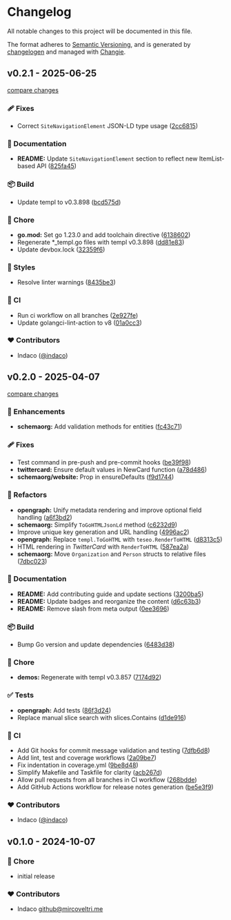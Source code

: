 # Changelog

All notable changes to this project will be documented in this file.

The format adheres to [Semantic Versioning](https://semver.org/spec/v2.0.0.html),
and is generated by [changelogen](https://github.com/unjs/changelogen) and managed with [Changie](https://github.com/miniscruff/changie).

## v0.2.1 - 2025-06-25

[compare changes](https://github.com/indaco/teseo/compare/v0.2.0...v0.2.1)

### 🩹 Fixes

- Correct `SiteNavigationElement` JSON-LD type usage ([2cc6815](https://github.com/indaco/teseo/commit/2cc6815))

### 📖 Documentation

- **README:** Update `SiteNavigationElement` section to reflect new ItemList-based API ([825fa45](https://github.com/indaco/teseo/commit/825fa45))

### 📦 Build

- Update templ to v0.3.898 ([bcd575d](https://github.com/indaco/teseo/commit/bcd575d))

### 🏡 Chore

- **go.mod:** Set go 1.23.0 and add toolchain directive ([6138602](https://github.com/indaco/teseo/commit/6138602))
- Regenerate *_templ.go files with templ v0.3.898 ([dd81e83](https://github.com/indaco/teseo/commit/dd81e83))
- Update devbox.lock ([32359f6](https://github.com/indaco/teseo/commit/32359f6))

### 🎨 Styles

- Resolve linter warnings ([8435be3](https://github.com/indaco/teseo/commit/8435be3))

### 🤖 CI

- Run ci workflow on all branches ([2e927fe](https://github.com/indaco/teseo/commit/2e927fe))
- Update golangci-lint-action to v8 ([01a0cc3](https://github.com/indaco/teseo/commit/01a0cc3))

### ❤️ Contributors

- Indaco ([@indaco](https://github.com/indaco))

## v0.2.0 - 2025-04-07

[compare changes](https://github.com/indaco/teseo/compare/v0.1.0...v0.2.0)

### 🚀 Enhancements

- **schemaorg:** Add validation methods for entities ([fc43c71](https://github.com/indaco/teseo/commit/fc43c71))

### 🩹 Fixes

- Test command in pre-push and pre-commit hooks ([be39f98](https://github.com/indaco/teseo/commit/be39f98))
- **twittercard:** Ensure default values in NewCard function ([a78d486](https://github.com/indaco/teseo/commit/a78d486))
- **schemaorg/website:** Prop in ensureDefaults ([f9d1744](https://github.com/indaco/teseo/commit/f9d1744))

### 💅 Refactors

- **opengraph:** Unify metadata rendering and improve optional field handling ([a6f3bd2](https://github.com/indaco/teseo/commit/a6f3bd2))
- **schemaorg:** Simplify `ToGoHTMLJsonLd` method ([c6232d9](https://github.com/indaco/teseo/commit/c6232d9))
- Improve unique key generation and URL handling ([4996ac2](https://github.com/indaco/teseo/commit/4996ac2))
- **opengraph:** Replace `templ.ToGoHTML` with `teseo.RenderToHTML` ([d8313c5](https://github.com/indaco/teseo/commit/d8313c5))
- HTML rendering in _TwitterCard_ with `RenderToHTML` ([587ea2a](https://github.com/indaco/teseo/commit/587ea2a))
- **schemaorg:** Move `Organization` and `Person` structs to relative files ([7dbc023](https://github.com/indaco/teseo/commit/7dbc023))

### 📖 Documentation

- **README:** Add contributing guide and update sections ([3200ba5](https://github.com/indaco/teseo/commit/3200ba5))
- **README:** Update  badges and reorganize the content ([d6c63b3](https://github.com/indaco/teseo/commit/d6c63b3))
- **README:** Remove  slash from meta output ([0ee3696](https://github.com/indaco/teseo/commit/0ee3696))

### 📦 Build

- Bump Go version and update dependencies ([6483d38](https://github.com/indaco/teseo/commit/6483d38))

### 🏡 Chore

- **demos:** Regenerate with templ v0.3.857 ([7174d92](https://github.com/indaco/teseo/commit/7174d92))

### ✅ Tests

- **opengraph:** Add tests ([86f3d24](https://github.com/indaco/teseo/commit/86f3d24))
- Replace manual slice search with slices.Contains ([d1de916](https://github.com/indaco/teseo/commit/d1de916))

### 🤖 CI

- Add Git hooks for commit message validation and testing ([7dfb6d8](https://github.com/indaco/teseo/commit/7dfb6d8))
- Add lint, test and coverage workflows ([2a09be7](https://github.com/indaco/teseo/commit/2a09be7))
- Fix indentation in coverage.yml ([9be8d48](https://github.com/indaco/teseo/commit/9be8d48))
- Simplify Makefile and Taskfile for clarity ([acb267d](https://github.com/indaco/teseo/commit/acb267d))
- Allow pull requests from all branches in CI workflow ([268bdde](https://github.com/indaco/teseo/commit/268bdde))
- Add GitHub Actions workflow for release notes generation ([be5e3f9](https://github.com/indaco/teseo/commit/be5e3f9))

### ❤️ Contributors

- Indaco ([@indaco](https://github.com/indaco))

## v0.1.0 - 2024-10-07

### 🏡 Chore

- initial release

### ❤️ Contributors

- Indaco <github@mircoveltri.me>
